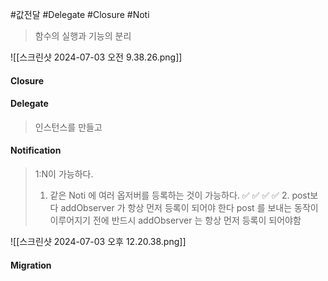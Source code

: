 #값전달 #Delegate #Closure #Noti 

> 함수의 실행과 기능의 분리

![[스크린샷 2024-07-03 오전 9.38.26.png]]

#### Closure
#### Delegate
> 인스턴스를 만들고 
#### Notification
> 1:N이 가능하다. 
> 1. 같은 Noti 에 여러 옵저버를 등록하는 것이 가능하다.
> ✅ ✅ ✅ ✅ 2. post보다 addObserver 가 항상 먼저 등록이 되어야 한다
> post 를 보내는 동작이 이루어지기 전에 반드시 addObserver 는 항상 먼저 등록이 되어야함
> 

![[스크린샷 2024-07-03 오후 12.20.38.png]]

#### Migration 
